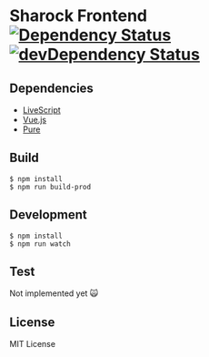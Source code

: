 # Sharock Frontend [![Dependency Status](https://david-dm.org/shardsrocks/sharock-frontend.svg)](https://david-dm.org/shardsrocks/sharock-frontend) [![devDependency Status](https://david-dm.org/shardsrocks/sharock-frontend/dev-status.svg)](https://david-dm.org/shardsrocks/sharock-frontend#info=devDependencies)

## Dependencies

- [LiveScript](http://livescript.net/)
- [Vue.js](http://jp.vuejs.org/)
- [Pure](http://purecss.io/)

## Build

```
$ npm install
$ npm run build-prod
```

## Development

```
$ npm install
$ npm run watch
```

## Test
Not implemented yet :scream_cat:

## License
MIT License
